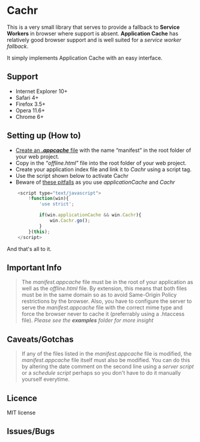 # Cachr

This is a very small library that serves to provide a fallback to **Service Workers** in browser where support is absent. **Application Cache** has relatively good browser support and is well suited for a _service worker fallback_.

It simply implements Application Cache with an easy interface.

## Support
- Internet Explorer 10+
- Safari 4+
- Firefox 3.5+
- Opera 11.6+
- Chrome 6+

## Setting up (How to)

- [Create an <b><i>.appcache</i></b> file](https://www.sitepoint.com/creating-offline-html5-apps-with-appcache/) with the name <q>manifest</q> in the root folder of your web project.
- Copy in the <i><q>offline.html</q></i> file into the root folder of your web project.
- Create your application index file and link it to _Cachr_ using a script tag.
- Use the script shown below to activate Cachr
- Beware of [these pitfalls](https://www.sitepoint.com/common-pitfalls-avoid-using-html5-application-cache/) as you use _applicationCache_ and _Cachr_

```js
	<script type="text/javascript">
		!function(win){
			'use strict';

			if(win.applicationCache && win.Cachr){
				win.Cachr.go();
			}
		}(this);
	</script>
```

And that's all to it.

## Important Info

>The _manifest.appcache_ file must be in the root of your application as well as the _offline.html_ file. By extension, this means that both files must be in the same domain so as to avoid Same-Origin Policy restrictions by the browser. Also, you have to configure the server to serve the _manifest.appcache_ file with the correct mime type and force the browser never to cache it (preferrably using a .htaccess file). _Please see the <b>examples</b> folder for more insight_

## Caveats/Gotchas

>If any of the files listed in the _manifest.appcache_ file is modified, the _manifest.appcache_ file itself must also be modified. You can do this by altering the date comment on the second line using a _server script_ or a _schedule script_ perhaps so you don't have to do it manually yourself everytime.

## Licence

MIT license

## Issues/Bugs

